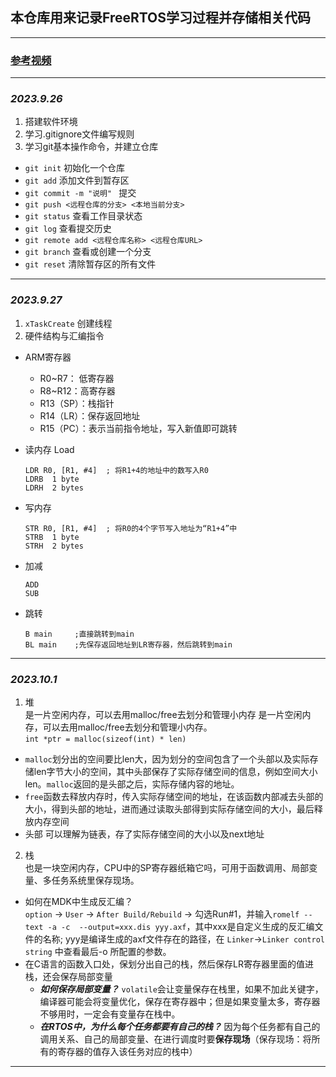 ## 本仓库用来记录FreeRTOS学习过程并存储相关代码
---
###  [参考视频](https://www.bilibili.com/video/BV1Jw411i7Fz/)
---
### *2023.9.26*
1. 搭建软件环境
2. 学习.gitignore文件编写规则
3. 学习git基本操作命令，并建立仓库
- `git init`        初始化一个仓库
- `git add`      添加文件到暂存区
- `git commit -m "说明" `    提交
- `git push <远程仓库的分支> <本地当前分支>`
- `git status`   查看工作目录状态
- `git log`      查看提交历史
- `git remote add <远程仓库名称> <远程仓库URL>`
-  `git branch`  查看或创建一个分支
-  `git reset`   清除暂存区的所有文件
---
### *2023.9.27*
1. `xTaskCreate` 创建线程
2.  硬件结构与汇编指令
- ARM寄存器
  - R0~R7： 低寄存器
  - R8~R12：高寄存器
  - R13（SP）：栈指针
  - R14（LR）：保存返回地址
  - R15（PC）：表示当前指令地址，写入新值即可跳转
- 读内存 Load
  ```
  LDR R0, [R1, #4]  ; 将R1+4的地址中的数写入R0
  LDRB  1 byte
  LDRH  2 bytes
  ```
- 写内存
  ```
  STR R0, [R1, #4]  ; 将R0的4个字节写入地址为“R1+4”中
  STRB  1 byte
  STRH  2 bytes
  ```

- 加减
  ```
  ADD
  SUB
  ```
- 跳转
   ```
   B main     ;直接跳转到main
   BL main    ;先保存返回地址到LR寄存器，然后跳转到main
   ```

---
### *2023.10.1*
1. 堆  
   是一片空闲内存，可以去用malloc/free去划分和管理小内存  是一片空闲内存，可以去用malloc/free去划分和管理小内存。    
  `int *ptr = malloc(sizeof(int) * len)`    
  - `malloc`划分出的空间要比len大，因为划分的空间包含了一个头部以及实际存储len字节大小的空间，其中头部保存了实际存储空间的信息，例如空间大小len。`malloc`返回的是头部之后，实际存储内容的地址。  
   - `free`函数去释放内存时，传入实际存储空间的地址，在该函数内部减去头部的大小，得到头部的地址，进而通过读取头部得到实际存储空间的大小，最后释放内存空间
   - 头部 可以理解为链表，存了实际存储空间的大小以及next地址
2. 栈  
  也是一块空闲内存，CPU中的SP寄存器纸箱它吗，可用于函数调用、局部变量、多任务系统里保存现场。  
  - 如何在MDK中生成反汇编？  
    `option` -> `User` -> `After Build/Rebuild` -> 勾选Run#1，并输入`romelf --text -a -c  --output=xxx.dis yyy.axf`，其中xxx是自定义生成的反汇编文件的名称; yyy是编译生成的axf文件存在的路径，在 `Linker`->`Linker control string` 中查看最后-o 所配置的参数。  
  - 在C语言的函数入口处，保划分出自己的栈，然后保存LR寄存器里面的值进栈，还会保存局部变量  
    - ***如何保存局部变量？*** `volatile`会让变量保存在栈里，如果不加此关键字，编译器可能会将变量优化，保存在寄存器中；但是如果变量太多，寄存器不够用时，一定会有变量存在栈中。
    - ***在RTOS中，为什么每个任务都要有自己的栈？*** 因为每个任务都有自己的调用关系、自己的局部变量、在进行调度时要**保存现场**（保存现场：将所有的寄存器的值存入该任务对应的栈中）


---